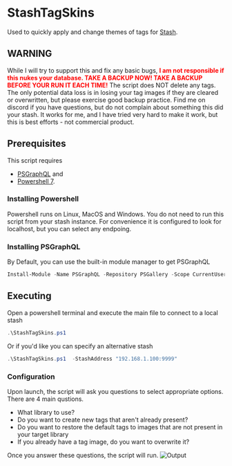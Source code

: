 # StashTagSkins
Used to quickly apply and change themes of tags for [Stash](https://github.com/stashapp/stash).

## WARNING
While I will try to support this and fix any basic bugs, <font color="red">**I am not responsible if this nukes your database.  TAKE A BACKUP NOW!  TAKE A BACKUP BEFORE YOUR RUN IT EACH TIME!**</font>  The script does NOT delete any tags.  The only potential data loss is in losing your tag images if they are cleared or overwritten, but please exercise good backup practice.  Find me on discord if you have questions, but do not complain about something this did your stash.  It works for me, and I have tried very hard to make it work, but this is best efforts - not commercial product.

## Prerequisites
This script requires 
 - [PSGraphQL](https://github.com/anthonyg-1/PSGraphQL) and 
 - [Powershell 7](https://learn.microsoft.com/en-us/powershell/scripting/install/installing-powershell).
### Installing Powershell
Powershell runs on Linux, MacOS and Windows.  You do not need to run this script from your stash instance.  For convenience it is configured to look for localhost, but you can select any endpoing.
### Installing PSGraphQL
By Default, you can use the built-in module manager to get PSGraphQL 
```powershell
Install-Module -Name PSGraphQL -Repository PSGallery -Scope CurrentUser
```
## Executing
Open a powershell terminal and execute the main file to connect to a local stash
```powershell
.\StashTagSkins.ps1
```
Or if you'd like you can specify an alternative stash
```powershell
.\StashTagSkins.ps1  -StashAddress "192.168.1.100:9999"
```

### Configuration
Upon launch, the script will ask you questions to select appropriate options.  There are 4 main qustions.
- What library to use?
- Do you want to create new tags that aren't already present?
- Do you want to restore the default tags to images that are not present in your target library
- If you already have a tag image, do you want to overwrite it?

Once you answer these questions, the script will run.
![Output](https://github.com/Stash-KennyG/StashTagSkins/blob/main/HowToResources/Config.png?raw=true)